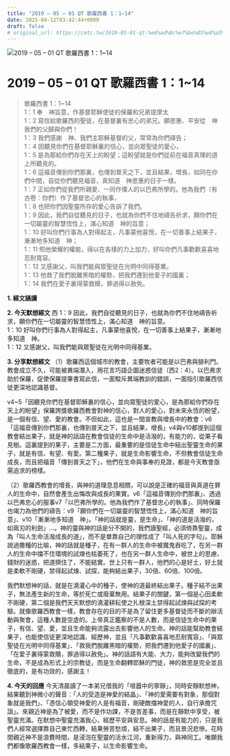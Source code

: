 ```yaml
---
title: "2019 – 05 – 01 QT 歌羅西書 1：1~14"
date: 2025-04-12T03:42:44+0800
draft: false
# original_url: https://cmtc.tw/2019-05-01-qt-%e6%ad%8c%e7%be%85%e8%a5%bf%e6%9b%b8-1%ef%bc%9a114
---
```


![2019 – 05 – 01 QT 歌羅西書 1：1\~14](/images/qt.jpg   "2019 – 05 – 01 QT 歌羅西書 1：1\~14")

# 2019 – 05 – 01 QT 歌羅西書 1：1\~14

> 歌羅西書 1：1\~14  
> 1：1 奉　神旨意，作基督耶穌使徒的保羅和兄弟提摩太  
> 1：2 寫信給歌羅西的聖徒，在基督裏有忠心的弟兄。願恩惠、平安從　神我們的父歸與你們！  
> 1：3 我們感謝　神、我們主耶穌基督的父，常常為你們禱告；  
> 1：4 因聽見你們在基督耶穌裏的信心，並向眾聖徒的愛心，  
> 1：5 是為那給你們存在天上的盼望；這盼望就是你們從前在福音真理的道上所聽見的。  
> 1：6 這福音傳到你們那裏，也傳到普天之下，並且結果，增長，如同在你們中間，自從你們聽見福音，真知道　神恩惠的日子一樣。  
> 1：7 正如你們從我們所親愛、一同作僕人的以巴弗所學的。他為我們（有古卷：你們）作了基督忠心的執事，  
> 1：8 也把你們因聖靈所存的愛心告訴了我們。  
> 1：9 因此，我們自從聽見的日子，也就為你們不住地禱告祈求，願你們在一切屬靈的智慧悟性上，滿心知道　神的旨意；  
> 1：10 好叫你們行事為人對得起主，凡事蒙他喜悅，在一切善事上結果子，漸漸地多知道　神；  
> 1：11 照他榮耀的權能，得以在各樣的力上加力，好叫你們凡事歡歡喜喜地忍耐寬容。  
> 1：12 又感謝父，叫我們能與眾聖徒在光明中同得基業。  
> 1：13 他救了我們脫離黑暗的權勢，把我們遷到他愛子的國裏；  
> 1：14 我們在愛子裏得蒙救贖，罪過得以赦免。

**1. 經文誦讀**

**2.  今天默想經文**
西 1：9 因此，我們自從聽見的日子，也就為你們不住地禱告祈求，願你們在一切屬靈的智慧悟性上，滿心知道　神的旨意。  
1：10 好叫你們行事為人對得起主，凡事蒙他喜悅，在一切善事上結果子，漸漸地多知道　神。  
1：12 又感謝父，叫我們能與眾聖徒在光明中同得基業。

**3. 分享默想經文**
（1）歌羅西這個城市的教會，主要牧者可能是以巴弗與腓利門。教會成立不久，可能被異端潛入，用花言巧語企圖迷惑信徒（西2：4）。以巴弗求助於保羅，促使保羅提筆書寫此信，一面駁斥異端教訓的錯誤，一面指引歌羅西信徒更深地認識基督。

v4\~5「因聽見你們在基督耶穌裏的信心，並向眾聖徒的愛心，是為那給你們存在天上的盼望」保羅誇獎歌羅西教會對神的信心，對人的愛心，對未來永恆的盼望，是一個有信、望、愛的教會。不但如此，這也是一間宣教與增長中的教會：v6「這福音傳到你們那裏，也傳到普天之下，並且結果，增長」v4與v10都提到這個教會結出果子，就是神的話語在教會信徒的生命中是活潑的，有能力的，從果子看見樹。這裏提到的果子，主要是二方面，最重要的是信徒生命中結出聖靈生命的果子，就是有信、有望、有愛。第二種果子，就是生命影響生命，不但教會信徒生命成長，而且把福音「傳到普天之下」，他們在生命與事奉的見證，都是今天教會亟需追求的榜樣。

（2）歌羅西教會的增長，與神的道理息息相關，可以說是正確的福音與真道在罪人的生命中，自然會產生出悔改與成長的果實。v6「這福音傳到你們那裏」、透過以巴弗忠心的服事v7「以巴弗所學的。他為我們作了基督忠心的執事」、同時保羅也竭力為他們的禱告：v9「願你們在一切屬靈的智慧悟性上，滿心知道　神的旨意」、v10「漸漸地多知道　神」。「神的話就是靈，是生命」、「神的道是活潑的，如兩刃的利劍」…。神的靈與神的話是分不開的，我們讀聖經，必須倚靠聖靈，成為「叫人生命活潑成長的道」，而不是單靠自己的理性成了「叫人死的字句」。耶穌說過撒種的比喻，神的話就是種子，在有一群人的生命中被魔鬼吞吃了，在另一群人的生命中擋不住環境的試煉也枯萎死了，也在另一群人生命中，被世上的思慮、錢財的迷惑，把道擠住了，不能結實。世上只有一群人，他們的心是好土，好土就是柔軟不剛硬，禁得起試煉、試探，能夠結出果子，30倍、60倍、100倍。

我們默想神的話，就是在澆灌心中的種子，使神的道最終結出果子。種子結不出果子，無法產生新的生命，等於死亡或廢棄無用。結果子的關鍵，第一個是心田柔軟不剛硬，第二個是我們天天默想的澆灌耕耘使之扎根深土禁得起試煉與試探的考驗。就像歌羅西教會一樣，教會存在的目的不是為了留住更多基督徒而不斷的辦活動與聚會，這種人數是空虛的。上帝真正鑑察的不是人數，而是信徒生命中的果子，有信、望、愛，並且生命能夠流露出去影響他人的生命。神的話能幫助教會結果子，也能使信徒更深地認識、經歷神，並且「凡事歡歡喜喜地忍耐寬容」、「與眾聖徒在光明中同得基業」、「救我們脫離黑暗的權勢，把我們遷到他愛子的國裏」、「在愛子裏得蒙救贖，罪過得以赦免」。神的話語有大能、大力，能夠改變我們的生命，不是成為形式上的宗教徒，而是生命翻轉耶穌的門徒，神的救恩是完全並且徹底的，是有功效的，感謝主！

**4. 今天的回應**
今天清晨讀了一本弟兄借我的「喧囂中的寧靜」，同時安靜默想神，結果聽到神微小的聲音：「人的受造是神愛的結晶」、「神的愛需要有對象，那個對象就是我們」、「憑信心領受神愛的人是有福音，剛硬敵擋神愛的人，自行承擔咒詛」。來親近神是為了被愛，而不是作功課，不是苦差事，而是在靜默中享受，被聖靈充滿。在默想中聖靈充滿我心，經歷平安與安息。神的話是有能力的，只是我們人經常選擇靠自己東忙西轉，結果勞苦愁煩，結不出果子，而且景況悲慘。花時間親近神不是浪費時間，是浸泡在聖靈的活水江河，重新得力，與神同工。唯願我們都像歌羅西教會一樣，多結果子，以生命影響生命。

